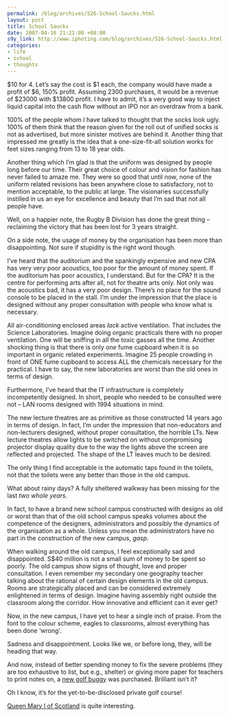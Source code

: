 ```yaml
--- 
permalink: /blog/archives/526-School-Saucks.html
layout: post
title: School Saucks
date: 2007-04-16 21:21:08 +08:00
s9y_link: http://www.iphoting.com/blog/archives/526-School-Saucks.html
categories: 
- life
- school
- thoughts
---
```

<p class="whiteline"><p>$10 for 4. Let&#8217;s say the cost is $1 each, the company would have made a profit of $6, 150% profit. Assuming 2300 purchases, it would be a revenue of $23000 with $13800 profit. I have to admit, it&#8217;s a very good way to inject liquid capital into the cash flow without an IPO nor an overdraw from a bank.</p>
</p><p class="whiteline"><p>100% of the people whom I have talked to thought that the socks look ugly. 100% of them think that the reason given for the roll out of unified socks is not as advertised, but more sinister motives are behind it. Another thing that impressed me greatly is the idea that a one-size-fit-all solution works for feet sizes ranging from 13 to 18 year olds.</p>
</p><p class="whiteline"><p>Another thing which I&#8217;m glad is that the uniform was designed by people long before our time. Their great choice of colour and vision for fashion has never failed to amaze me. They were so good that until now, none of the uniform related revisions has been anywhere close to satisfactory, not to mention acceptable, to the public at large. The visionaries successfully instilled in us an eye for excellence and beauty that I&#8217;m sad that not all people have.</p>
</p><p class="whiteline"><p>Well, on a happier note, the Rugby B Division has done the great thing – reclaiming the victory that has been lost for 3 years straight.</p>
</p><p class="whiteline"><p>On a side note, the usage of money by the organisation has been more than disappointing. Not sure if stupidity is the right word though.</p>
</p><p class="whiteline"><p>I&#8217;ve heard that the auditorium and the spankingly expensive and new CPA has very very poor acoustics, too poor for the amount of money spent. If the auditorium has poor acoustics, I understand. But for the CPA? It is the centre for performing arts after all, not for theatre arts only. Not only was the acoustics bad, it has a very poor design. There&#8217;s no place for the sound console to be placed in the stall. I&#8217;m under the impression that the place is designed without any proper consultation with people who know what is necessary.</p>
</p><p class="whiteline"><p>All air-conditioning enclosed areas <em>lack</em> active ventilation. That includes the Science Laboratories. Imagine doing organic practicals there with no proper ventilation. One will be sniffing in all the toxic gasses all the time. Another shocking thing is that there is only <em>one</em> fume cupboard when it is so important in organic related experiments. Imagine 25 people crowding in front of ONE fume cupboard to access ALL the chemicals necessary for the practical. I have to say, the new laboratories are worst than the old ones in terms of design.</p>
</p><p class="whiteline"><p>Furthermore, I&#8217;ve heard that the IT infrastructure is completely incompetently designed. In short, people who needed to be consulted were not – LAN rooms designed with 1994 situations in mind.</p>
</p><p class="whiteline"><p>The new lecture theatres are as primitive as those constructed 14 years ago in terms of design. In fact, I&#8217;m under the impression that non-educators and non-lecturers designed, without proper consultation, the horrible LTs. New lecture theatres allow lights to be switched on without compromising projector display quality due to the way the lights above the screen are reflected and projected. The shape of the LT leaves much to be desired.</p>
</p><p class="whiteline"><p>The only thing I find acceptable is the automatic taps found in the toilets, not that the toilets were any better than those in the old campus.</p>
</p><p class="whiteline"><p>What about rainy days? A fully sheltered walkway has been missing for the last <em>two whole years</em>.</p>
</p><p class="whiteline"><p>In fact, to have a brand new school campus constructed with designs as old or worst than that of the old school campus speaks volumes about the competence of the designers, administrators and possibly the dynamics of the organisation as a whole. Unless you mean the administrators have no part in the construction of the new campus, <em>gasp</em>.</p>
</p><p class="whiteline"><p>When walking around the old campus, I feel exceptionally sad and disappointed. S$40 million is not a small sum of money to be spent so poorly. The old campus show signs of thought, love and proper consultation. I even remember my secondary one geography teacher talking about the rational of certain design elements in the old campus. Rooms are strategically placed and can be considered extremely enlightened in terms of design. Imagine having assembly right outside the classroom along the corridor. How innovative and efficient can it ever get?</p>
</p><p class="whiteline"><p>Now, in the new campus, I have yet to hear a single inch of praise. From the font to the colour scheme, eagles to classrooms, almost everything has been done &#8216;wrong&#8217;.</p>
</p><p class="whiteline"><p>Sadness and disappointment. Looks like we, or before long, they, will be heading that way.</p>
</p><p class="whiteline"><p>And now, instead of better spending money to fix the severe problems (they are too exhaustive to list, but e.g., shelter) or giving more paper for teachers to print notes on, a <a onclick="_gaq.push(['_trackPageview', '/extlink/asdfzxcv.wordpress.com/2007/04/13/monorail/']);"  href="http://asdfzxcv.wordpress.com/2007/04/13/monorail/">new golf buggy</a> was purchased. Brilliant isn&#8217;t it?</p>
</p><p class="whiteline"><p>Oh I know, it&#8217;s for the yet-to-be-disclosed private golf course!</p>
</p><p class="break"><p><a onclick="_gaq.push(['_trackPageview', '/extlink/en.wikipedia.org/wiki/Mary_I_of_Scotland']);"  href="http://en.wikipedia.org/wiki/Mary_I_of_Scotland">Queen Mary I of Scotland</a> is quite interesting.</p></p>

